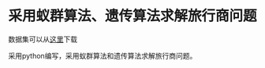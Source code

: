 # 采用蚁群算法、遗传算法求解旅行商问题

数据集可以从[这里](http://comopt.ifi.uni-heidelberg.de/software/TSPLIB95/)下载 

采用python编写，采用蚁群算法和遗传算法求解旅行商问题。
